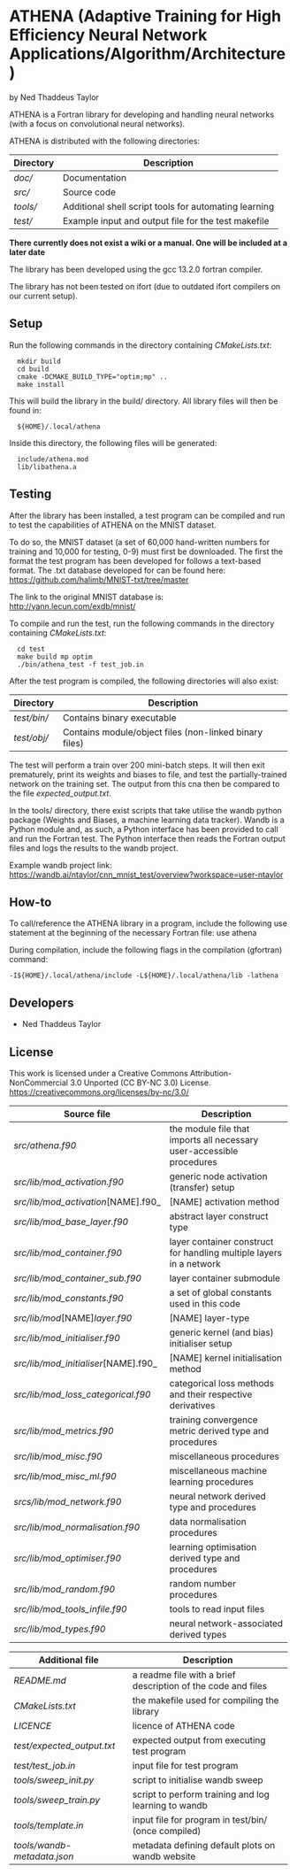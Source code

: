 ATHENA (Adaptive Training for High Efficiency Neural Network Applications/Algorithm/Architecture)
=========================================================================
by Ned Thaddeus Taylor

ATHENA is a Fortran library for developing and handling neural networks (with a focus on convolutional neural networks).

ATHENA is distributed with the following directories:

| Directory | Description |
|---|---|
|  _doc/_ |      Documentation  |
|  _src/_ |      Source code  |
|  _tools/_ |    Additional shell script tools for automating learning  |
|  _test/_  |    Example input and output file for the test makefile  |

**There currently does not exist a wiki or a manual. One will be included at a later date**

The library has been developed using the gcc 13.2.0 fortran compiler.

The library has not been tested on ifort (due to outdated ifort compilers on our current setup).



Setup
-----
Run the following commands in the directory containing _CMakeLists.txt_:
```
  mkdir build  
  cd build  
  cmake -DCMAKE_BUILD_TYPE="optim;mp" ..  
  make install  
```
This will build the library in the build/ directory. All library files will then be found in:
```
  ${HOME}/.local/athena
```
Inside this directory, the following files will be generated:
```
  include/athena.mod
  lib/libathena.a
```


Testing
-------
After the library has been installed, a test program can be compiled and run to test the capabilities of ATHENA on the MNIST dataset.

To do so, the MNIST dataset (a set of 60,000 hand-written numbers for training and 10,000 for testing, 0-9) must first be downloaded. The first the format the test program has been developed for follows a text-based format. The .txt database developed for can be found here:
https://github.com/halimb/MNIST-txt/tree/master

The link to the original MNIST database is: http://yann.lecun.com/exdb/mnist/

To compile and run the test, run the following commands in the directory containing _CMakeLists.txt_:
```
  cd test
  make build mp optim
  ./bin/athena_test -f test_job.in
```
After the test program is compiled, the following directories will also exist:

| Directory | Description |
|---|---|
|  _test/bin/_  |     Contains binary executable | 
|  _test/obj/_  |     Contains module/object files (non-linked binary files)|

The test will perform a train over 200 mini-batch steps. It will then exit prematurely, print its weights and biases to file, and test the partially-trained network on the training set. The output from this cna then be compared to the file _expected_output.txt_.

In the tools/ directory, there exist scripts that take utilise the wandb python package (Weights and Biases, a machine learning data tracker). Wandb is a Python module and, as such, a Python interface has been provided to call and run the Fortran test. The Python interface then reads the Fortran output files and logs the results to the wandb project.

Example wandb project link: https://wandb.ai/ntaylor/cnn_mnist_test/overview?workspace=user-ntaylor



How-to
-------
To call/reference the ATHENA library in a program, include the following use statement at the beginning of the necessary Fortran file:
  use athena

During compilation, include the following flags in the compilation (gfortran) command:
```
-I${HOME}/.local/athena/include -L${HOME}/.local/athena/lib -lathena
```


Developers
----------
- Ned Thaddeus Taylor


License
-------
This work is licensed under a Creative Commons Attribution-NonCommercial 3.0 Unported (CC BY-NC 3.0) License.
https://creativecommons.org/licenses/by-nc/3.0/



|Source file | Description|
|-----------|------------|
|_src/athena.f90_                      | the module file that imports all necessary user-accessible procedures  |
|_src/lib/mod_activation.f90_          | generic node activation (transfer) setup  |
|_src/lib/mod_activation_[NAME].f90_   | [NAME] activation method  |
|_src/lib/mod_base_layer.f90_          | abstract layer construct type  |
|_src/lib/mod_container.f90_           | layer container construct for handling multiple layers in a network  |
|_src/lib/mod_container_sub.f90_       | layer container submodule  |
|_src/lib/mod_constants.f90_           | a set of global constants used in this code  |
|_src/lib/mod_[NAME]_layer.f90_        | [NAME] layer-type  |
|_src/lib/mod_initialiser.f90_         | generic kernel (and bias) initialiser setup  |
|_src/lib/mod_initialiser_[NAME].f90_  | [NAME] kernel initialisation method  |
|_src/lib/mod_loss_categorical.f90_    | categorical loss methods and their respective derivatives | 
|_src/lib/mod_metrics.f90_             | training convergence metric derived type and procedures  |
|_src/lib/mod_misc.f90_                | miscellaneous procedures  |
|_src/lib/mod_misc_ml.f90_             | miscellaneous machine learning procedures  |
|_srcs/lib/mod_network.f90_            | neural network derived type and procedures  |
|_src/lib/mod_normalisation.f90_       | data normalisation procedures  |
|_src/lib/mod_optimiser.f90_           | learning optimisation derived type and procedures  |
|_src/lib/mod_random.f90_              | random number procedures  |
|_src/lib/mod_tools_infile.f90_        | tools to read input files  |
|_src/lib/mod_types.f90_               | neural network-associated derived types  |



| Additional file | Description |
|-----|------|
|_README.md_                  | a readme file with a brief description of the code and files  |
|_CMakeLists.txt_             | the makefile used for compiling the library  |
|_LICENCE_                    | licence of ATHENA code  |
|_test/expected_output.txt_   | expected output from executing test program  |
|_test/test_job.in_           | input file for test program  |
|_tools/sweep_init.py_        | script to initialise wandb sweep  |
|_tools/sweep_train.py_       | script to perform training and log learning to wandb  |
|_tools/template.in_          | input file for program in test/bin/ (once compiled)  |
|_tools/wandb-metadata.json_  | metadata defining default plots on wandb website  |
